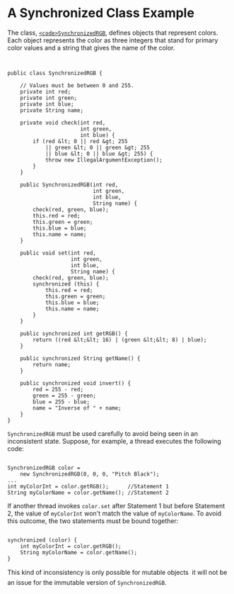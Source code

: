 
# A Synchronized Class Example

The class, 
[`<code>SynchronizedRGB`</code>](examples/SynchronizedRGB.java), defines objects that represent colors. Each object represents the color as three integers that stand for primary color values and a string that gives the name of the color.

```


public class SynchronizedRGB {

    // Values must be between 0 and 255.
    private int red;
    private int green;
    private int blue;
    private String name;

    private void check(int red,
                       int green,
                       int blue) {
        if (red &lt; 0 || red &gt; 255
            || green &lt; 0 || green &gt; 255
            || blue &lt; 0 || blue &gt; 255) {
            throw new IllegalArgumentException();
        }
    }

    public SynchronizedRGB(int red,
                           int green,
                           int blue,
                           String name) {
        check(red, green, blue);
        this.red = red;
        this.green = green;
        this.blue = blue;
        this.name = name;
    }

    public void set(int red,
                    int green,
                    int blue,
                    String name) {
        check(red, green, blue);
        synchronized (this) {
            this.red = red;
            this.green = green;
            this.blue = blue;
            this.name = name;
        }
    }

    public synchronized int getRGB() {
        return ((red &lt;&lt; 16) | (green &lt;&lt; 8) | blue);
    }

    public synchronized String getName() {
        return name;
    }

    public synchronized void invert() {
        red = 255 - red;
        green = 255 - green;
        blue = 255 - blue;
        name = "Inverse of " + name;
    }
}

```

`SynchronizedRGB` must be used carefully to avoid being seen in an inconsistent state. Suppose, for example, a thread executes the following code:

```

SynchronizedRGB color =
    new SynchronizedRGB(0, 0, 0, "Pitch Black");
...
int myColorInt = color.getRGB();      //Statement 1
String myColorName = color.getName(); //Statement 2

```

If another thread invokes `color.set` after Statement 1 but before Statement 2, the value of `myColorInt` won't match the value of `myColorName`. To avoid this outcome, the two statements must be bound together:

```

synchronized (color) {
    int myColorInt = color.getRGB();
    String myColorName = color.getName();
} 

```

This kind of inconsistency is only possible for mutable objects &#151; it will not be an issue for the immutable version of `SynchronizedRGB`.
